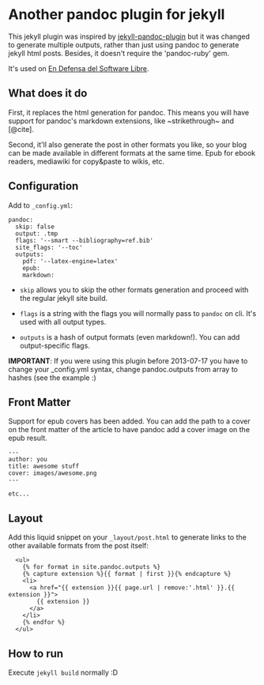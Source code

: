 # Another pandoc plugin for jekyll

This jekyll plugin was inspired by [jekyll-pandoc-plugin][1] but it was changed
to generate multiple outputs, rather than just using pandoc to generate jekyll
html posts. Besides, it doesn't require the 'pandoc-ruby' gem.

It's used on [En Defensa del Software Libre][0].

[0]: http://endefensadelsl.org
[1]: https://github.com/dsanson/jekyll-pandoc-plugin


## What does it do

First, it replaces the html generation for pandoc. This means you will have
support for pandoc's markdown extensions, like ~strikethrough~ and [@cite].

Second, it'll also generate the post in other formats you like, so your blog
can be made available in different formats at the same time. Epub for ebook
readers, mediawiki for copy&paste to wikis, etc.


## Configuration

Add to `_config.yml`:

    pandoc:
      skip: false
      output: .tmp
      flags: '--smart --bibliography=ref.bib'
      site_flags: '--toc'
      outputs:
        pdf: '--latex-engine=latex'
        epub:
        markdown:

* `skip` allows you to skip the other formats generation and proceed with the
regular jekyll site build.

* `flags` is a string with the flags you will normally pass to `pandoc` on cli.
  It's used with all output types.

* `outputs` is a hash of output formats (even markdown!). You can add
  output-specific flags.

**IMPORTANT**: If you were using this plugin before 2013-07-17 you have
to change your _config.yml syntax, change pandoc.outputs from array to
hashes (see the example :)


## Front Matter

Support for epub covers has been added.  You can add the path to a cover
on the front matter of the article to have pandoc add a cover image on
the epub result.

    ---
    author: you
    title: awesome stuff
    cover: images/awesome.png
    ---

    etc...


## Layout

Add this liquid snippet on your `_layout/post.html` to generate links to the
other available formats from the post itself:

      <ul>
        {% for format in site.pandoc.outputs %}
        {% capture extension %}{{ format | first }}{% endcapture %}
        <li>
          <a href="{{ extension }}{{ page.url | remove:'.html' }}.{{ extension }}">
            {{ extension }}
          </a>
        </li>
        {% endfor %}
      </ul>


## How to run

Execute `jekyll build` normally :D
